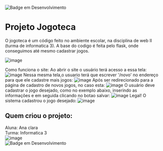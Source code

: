 ![Badge em Desenvolvimento](http://img.shields.io/static/v1?label=STATUS&message=EM%20DESENVOLVIMENTO&color=GREEN&style=for-the-badge)
# Projeto Jogoteca
O jogoteca é um código feito no ambiente escolar, na disciplina de web II (turma de informatica 3). A base do codigo é feita pelo flask, onde conseguimos até mesmo cadastrar jogos.

![image](https://user-images.githubusercontent.com/108818801/191985353-4ff59e42-2bc2-4aa0-b816-24dded6a6728.png)

Como funciona o site:
Ao abrir o site o usuário terá acesso a essa tela:
![image](https://user-images.githubusercontent.com/108818801/191985935-9f42b397-085d-4c9b-9e56-5bac24af1150.png)
Nessa mesma tela,o usuario terá que escrever '/novo' no endereço para que ele cadastre mais jogos:
![image](https://user-images.githubusercontent.com/108818801/191986175-248c7cd0-7f73-49d6-add6-d94406e8ccc0.png)
Após ser redirecionado para a página de cadastro de novos jogos, no caso esta:
![image](https://user-images.githubusercontent.com/108818801/191986225-3efdb159-0628-4b7c-885f-260104f174c6.png)
O usuário deve cadastrar o jogo desejado, como no exemplo abaixo, inserindo as informações e em seguida clicando no botao salvar:
![image](https://user-images.githubusercontent.com/108818801/191986574-379e18d7-8da9-4499-aa59-ab48d862e23c.png)
Legal! O sistema cadastrou o jogo desejado:
![image](https://user-images.githubusercontent.com/108818801/191986839-665d9ca2-1f75-4491-85c8-f28a16974ffd.png)

## Quem criou o projeto:
Aluna: Ana clara <br>
Turma: Informatica 3 <br>
![image](https://user-images.githubusercontent.com/108818801/191987231-fa93da03-aa5f-46ab-b12a-2dc29a505ed4.png) <br>
![Badge em Desenvolvimento](http://img.shields.io/static/v1?label=STATUS&message=EM%20DESENVOLVIMENTO&color=GREEN&style=for-the-badge)
